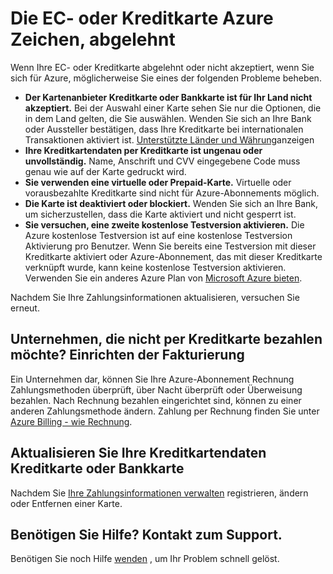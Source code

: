 <properties
    pageTitle="EC- oder Kreditkarte abgelehnt Zeichen von | Microsoft Azure"
    description="Informationen Sie zu Problemen, wenn Ihre Kreditkarte abgelehnt wird, wenn Sie versuchen, bei Azure anmelden."
    services=""
    documentationCenter=""
    authors="JiangChen79"
    manager="mbaldwin"
    editor=""
    tags="billing,top-support-issue"
    keywords="Kreditkarte abgelehnt Debitkarte abgelehnt, Ihre Kreditkarte wurde abgelehnt, Kreditkarte nicht berücksichtigt"/>

<tags
    ms.service="billing"
    ms.workload="na"
    ms.tgt_pltfrm="ibiza"
    ms.devlang="na"
    ms.topic="article"
    ms.date="10/19/2016"
    ms.author="cjiang"/>

# <a name="your-debit-card-or-credit-card-is-declined-at-azure-sign-up"></a>Die EC- oder Kreditkarte Azure Zeichen, abgelehnt

Wenn Ihre EC- oder Kreditkarte abgelehnt oder nicht akzeptiert, wenn Sie sich für Azure, möglicherweise Sie eines der folgenden Probleme beheben.

- **Der Kartenanbieter Kreditkarte oder Bankkarte ist für Ihr Land nicht akzeptiert.** Bei der Auswahl einer Karte sehen Sie nur die Optionen, die in dem Land gelten, die Sie auswählen. Wenden Sie sich an Ihre Bank oder Aussteller bestätigen, dass Ihre Kreditkarte bei internationalen Transaktionen aktiviert ist. [Unterstützte Länder und Währung](billing-countries-and-currencies.md)anzeigen
- **Ihre Kreditkartendaten per Kreditkarte ist ungenau oder unvollständig.** Name, Anschrift und CVV eingegebene Code muss genau wie auf der Karte gedruckt wird.
- **Sie verwenden eine virtuelle oder Prepaid-Karte.** Virtuelle oder vorausbezahlte Kreditkarte sind nicht für Azure-Abonnements möglich.
- **Die Karte ist deaktiviert oder blockiert.** Wenden Sie sich an Ihre Bank, um sicherzustellen, dass die Karte aktiviert und nicht gesperrt ist.
- **Sie versuchen, eine zweite kostenlose Testversion aktivieren.** Die Azure kostenlose Testversion ist auf eine kostenlose Testversion Aktivierung pro Benutzer. Wenn Sie bereits eine Testversion mit dieser Kreditkarte aktiviert oder Azure-Abonnement, das mit dieser Kreditkarte verknüpft wurde, kann keine kostenlose Testversion aktivieren. Verwenden Sie ein anderes Azure Plan von [Microsoft Azure bieten](https://azure.microsoft.com/support/legal/offer-details/). 
 
Nachdem Sie Ihre Zahlungsinformationen aktualisieren, versuchen Sie erneut.

## <a name="business-that-doesnt-want-to-pay-by-card-set-up-invoicing"></a>Unternehmen, die nicht per Kreditkarte bezahlen möchte? Einrichten der Fakturierung

Ein Unternehmen dar, können Sie Ihre Azure-Abonnement Rechnung Zahlungsmethoden überprüft, über Nacht überprüft oder Überweisung bezahlen. Nach Rechnung bezahlen eingerichtet sind, können zu einer anderen Zahlungsmethode ändern. Zahlung per Rechnung finden Sie unter [Azure Billing - wie Rechnung](https://azure.microsoft.com/pricing/invoicing/).

## <a name="update-your-credit-card-or-debit-card-information"></a>Aktualisieren Sie Ihre Kreditkartendaten Kreditkarte oder Bankkarte

Nachdem Sie [Ihre Zahlungsinformationen verwalten](billing-how-to-change-credit-card.md) registrieren, ändern oder Entfernen einer Karte. 

## <a name="need-help-contact-support"></a>Benötigen Sie Hilfe? Kontakt zum Support. 

Benötigen Sie noch Hilfe [wenden](https://portal.azure.com/?#blade/Microsoft_Azure_Support/HelpAndSupportBlade) , um Ihr Problem schnell gelöst. 
